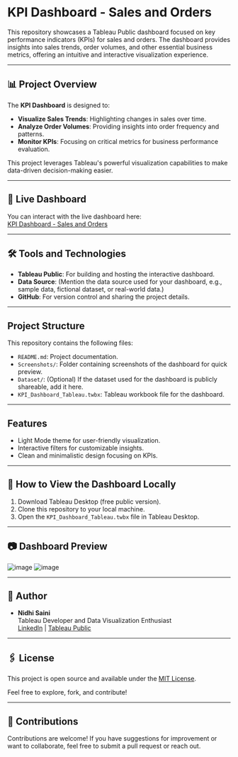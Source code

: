 # KPI Dashboard - Sales and Orders

This repository showcases a Tableau Public dashboard focused on key performance indicators (KPIs) for sales and orders. The dashboard provides insights into sales trends, order volumes, and other essential business metrics, offering an intuitive and interactive visualization experience.

---

## 📊 Project Overview

The **KPI Dashboard** is designed to:
- **Visualize Sales Trends**: Highlighting changes in sales over time.
- **Analyze Order Volumes**: Providing insights into order frequency and patterns.
- **Monitor KPIs**: Focusing on critical metrics for business performance evaluation.

This project leverages Tableau's powerful visualization capabilities to make data-driven decision-making easier.

---

## 🚀 Live Dashboard

You can interact with the live dashboard here:  
[KPI Dashboard - Sales and Orders](https://public.tableau.com/app/profile/nidhi.saini/viz/KPI-SalesandOrders/LightMode)

---

## 🛠️ Tools and Technologies

- **Tableau Public**: For building and hosting the interactive dashboard.
- **Data Source**: (Mention the data source used for your dashboard, e.g., sample data, fictional dataset, or real-world data.)
- **GitHub**: For version control and sharing the project details.

---

## Project Structure

This repository contains the following files:
- `README.md`: Project documentation.
- `Screenshots/`: Folder containing screenshots of the dashboard for quick preview.
- `Dataset/`: (Optional) If the dataset used for the dashboard is publicly shareable, add it here.
- `KPI_Dashboard_Tableau.twbx`: Tableau workbook file for the dashboard.

---

## Features

- Light Mode theme for user-friendly visualization.
- Interactive filters for customizable insights.
- Clean and minimalistic design focusing on KPIs.

---

## 🔗 How to View the Dashboard Locally

1. Download Tableau Desktop (free public version).
2. Clone this repository to your local machine.
3. Open the `KPI_Dashboard_Tableau.twbx` file in Tableau Desktop.

---

## 📷 Dashboard Preview

![image](https://github.com/user-attachments/assets/29a8585e-6242-4d85-864e-b77609ff64fa)
![image](https://github.com/user-attachments/assets/d86f48e5-7e05-4008-ac89-c5d36a77e355)



---

## 📝 Author

- **Nidhi Saini**  
  Tableau Developer and Data Visualization Enthusiast  
  [LinkedIn](https://www.linkedin.com/in/nidhi-saini-073a7b16a/) | [Tableau Public](https://public.tableau.com/app/profile/nidhi.saini/vizzes)

---

## 🖇️ License

This project is open source and available under the [MIT License](LICENSE).

Feel free to explore, fork, and contribute!

---

## 🤝 Contributions

Contributions are welcome! If you have suggestions for improvement or want to collaborate, feel free to submit a pull request or reach out.


